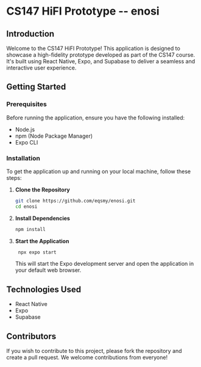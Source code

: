 # CS147 HiFI Prototype -- enosi

## Introduction

Welcome to the CS147 HiFI Prototype! This application is designed to showcase a high-fidelity prototype developed as part of the CS147 course. It's built using React Native, Expo, and Supabase to deliver a seamless and interactive user experience.

## Getting Started

### Prerequisites

Before running the application, ensure you have the following installed:

- Node.js
- npm (Node Package Manager)
- Expo CLI

### Installation

To get the application up and running on your local machine, follow these steps:

1. **Clone the Repository**

   ```bash
   git clone https://github.com/eqsmy/enosi.git
   cd enosi

   ```

2. **Install Dependencies**

   ```bash
   npm install

   ```

3. **Start the Application**
   ```bash
    npx expo start
   ```
   This will start the Expo development server and open the application in your default web browser.

## Technologies Used

- React Native
- Expo
- Supabase

## Contributors

If you wish to contribute to this project, please fork the repository and create a pull request. We welcome contributions from everyone!
